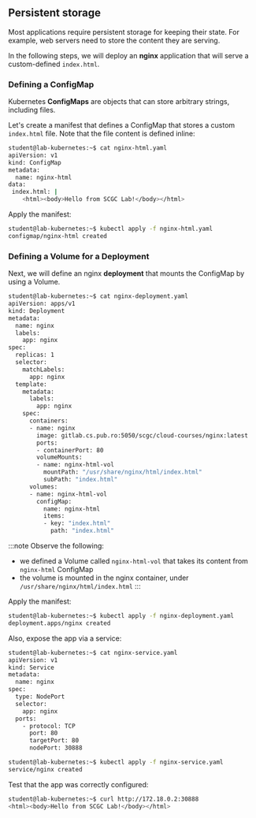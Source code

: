## Persistent storage

Most applications require persistent storage for keeping their state. For example, web servers need to store the content they are serving.

In the following steps, we will deploy an **nginx** application that will serve a custom-defined ``index.html``.

### Defining a ConfigMap

Kubernetes **ConfigMaps** are objects that can store arbitrary strings, including files.

Let's create a manifest that defines a ConfigMap that stores a custom `index.html` file. Note that the file content is defined inline:

```bash
student@lab-kubernetes:~$ cat nginx-html.yaml
apiVersion: v1
kind: ConfigMap
metadata:
  name: nginx-html
data:
 index.html: |
    <html><body>Hello from SCGC Lab!</body></html>
```

Apply the manifest:

```bash
student@lab-kubernetes:~$ kubectl apply -f nginx-html.yaml
configmap/nginx-html created
```

### Defining a Volume for a Deployment

Next, we will define an nginx **deployment** that mounts the ConfigMap by using a Volume.

```bash
student@lab-kubernetes:~$ cat nginx-deployment.yaml
apiVersion: apps/v1
kind: Deployment
metadata:
  name: nginx
  labels:
    app: nginx
spec:
  replicas: 1
  selector:
    matchLabels:
      app: nginx
  template:
    metadata:
      labels:
        app: nginx
    spec:
      containers:
      - name: nginx
        image: gitlab.cs.pub.ro:5050/scgc/cloud-courses/nginx:latest
        ports:
        - containerPort: 80
        volumeMounts:
        - name: nginx-html-vol
          mountPath: "/usr/share/nginx/html/index.html"
          subPath: "index.html"
      volumes:
      - name: nginx-html-vol
        configMap:
          name: nginx-html
          items:
          - key: "index.html"
            path: "index.html"
```

:::note
Observe the following:
  * we defined a Volume called `nginx-html-vol` that takes its content from `nginx-html` ConfigMap
  * the volume is mounted in the nginx container, under `/usr/share/nginx/html/index.html`
:::

Apply the manifest:

```bash
student@lab-kubernetes:~$ kubectl apply -f nginx-deployment.yaml
deployment.apps/nginx created
```

Also, expose the app via a service:

```bash
student@lab-kubernetes:~$ cat nginx-service.yaml
apiVersion: v1
kind: Service
metadata:
  name: nginx
spec:
  type: NodePort
  selector:
    app: nginx
  ports:
    - protocol: TCP
      port: 80
      targetPort: 80
      nodePort: 30888

student@lab-kubernetes:~$ kubectl apply -f nginx-service.yaml
service/nginx created
```

Test that the app was correctly configured:

```bash
student@lab-kubernetes:~$ curl http://172.18.0.2:30888
<html><body>Hello from SCGC Lab!</body></html>
```
